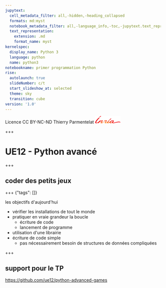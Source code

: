 ```yaml
---
jupytext:
  cell_metadata_filter: all,-hidden,-heading_collapsed
  formats: md:myst
  notebook_metadata_filter: all,-language_info,-toc,-jupytext.text_representation.jupytext_version,-jupytext.text_representation.format_version
  text_representation:
    extension: .md
    format_name: myst
kernelspec:
  display_name: Python 3
  language: python
  name: python3
notebookname: primer programmation Python
rise:
  autolaunch: true
  slideNumber: c/t
  start_slideshow_at: selected
  theme: sky
  transition: cube
version: '1.0'
---
```


<div class="licence">
<span>Licence CC BY-NC-ND</span>
<span>Thierry Parmentelat</span>
<span><img src="media/inria-25-alpha.png" /></span>
</div>

+++

# UE12 - Python avancé

+++

## coder des petits jeux

+++ {"tags": []}

les objectifs d'aujourd'hui

* vérifier les installations de tout le monde
* pratiquer en vraie grandeur la boucle 
  * écriture de code
  * lancement de programme
* utilisation d'une librairie
* écriture de code simple
  * pas nécessairement besoin de structures de données compliquées

+++

## support pour le TP

https://github.com/ue12/python-advanced-games
